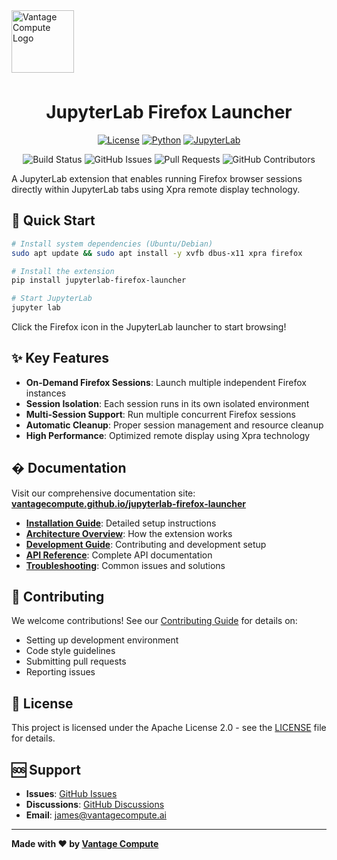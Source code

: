 <a href="https://www.vantagecompute.ai/">
  <img src="https://vantage-compute-public-assets.s3.us-east-1.amazonaws.com/branding/vantage-logo-text-black-horz.png" alt="Vantage Compute Logo" width="100" style="margin-bottom: 0.5em;"/>
</a>

<div align="center">

# JupyterLab Firefox Launcher

[![License](https://img.shields.io/badge/license-Apache--2.0-blue.svg)](LICENSE)
[![Python](https://img.shields.io/badge/python-3.10+-blue.svg)](https://python.org)
[![JupyterLab](https://img.shields.io/badge/jupyterlab-4.0+-orange.svg)](https://jupyterlab.readthedocs.io)

![Build Status](https://img.shields.io/github/actions/workflow/status/vantagecompute/jupyterlab-firefox-launcher/test.yaml?branch=main&label=build&logo=github&style=plastic)
![GitHub Issues](https://img.shields.io/github/issues/vantagecompute/jupyterlab-firefox-launcher?label=issues&logo=github&style=plastic)
![Pull Requests](https://img.shields.io/github/issues-pr/vantagecompute/jupyterlab-firefox-launcher?label=pull-requests&logo=github&style=plastic)
![GitHub Contributors](https://img.shields.io/github/contributors/vantagecompute/jupyterlab-firefox-launcher?logo=github&style=plastic)

</div>

A JupyterLab extension that enables running Firefox browser sessions directly within JupyterLab tabs using Xpra remote display technology.

## 🚀 Quick Start

```bash
# Install system dependencies (Ubuntu/Debian)
sudo apt update && sudo apt install -y xvfb dbus-x11 xpra firefox

# Install the extension
pip install jupyterlab-firefox-launcher

# Start JupyterLab
jupyter lab
```

Click the Firefox icon in the JupyterLab launcher to start browsing!

## ✨ Key Features

- **On-Demand Firefox Sessions**: Launch multiple independent Firefox instances
- **Session Isolation**: Each session runs in its own isolated environment  
- **Multi-Session Support**: Run multiple concurrent Firefox sessions
- **Automatic Cleanup**: Proper session management and resource cleanup
- **High Performance**: Optimized remote display using Xpra technology

## � Documentation

Visit our comprehensive documentation site: **[vantagecompute.github.io/jupyterlab-firefox-launcher](https://vantagecompute.github.io/jupyterlab-firefox-launcher)**

- **[Installation Guide](https://vantagecompute.github.io/jupyterlab-firefox-launcher/installation/)**: Detailed setup instructions
- **[Architecture Overview](https://vantagecompute.github.io/jupyterlab-firefox-launcher/architecture/)**: How the extension works
- **[Development Guide](https://vantagecompute.github.io/jupyterlab-firefox-launcher/development/)**: Contributing and development setup
- **[API Reference](https://vantagecompute.github.io/jupyterlab-firefox-launcher/api-reference/)**: Complete API documentation
- **[Troubleshooting](https://vantagecompute.github.io/jupyterlab-firefox-launcher/troubleshooting/)**: Common issues and solutions

## 🤝 Contributing

We welcome contributions! See our [Contributing Guide](https://vantagecompute.github.io/jupyterlab-firefox-launcher/contributing/) for details on:

- Setting up development environment
- Code style guidelines  
- Submitting pull requests
- Reporting issues

## 📄 License

This project is licensed under the Apache License 2.0 - see the [LICENSE](LICENSE) file for details.

## 🆘 Support

- **Issues**: [GitHub Issues](https://github.com/vantagecompute/jupyterlab-firefox-launcher/issues)
- **Discussions**: [GitHub Discussions](https://github.com/vantagecompute/jupyterlab-firefox-launcher/discussions)
- **Email**: [james@vantagecompute.ai](mailto:james@vantagecompute.ai)

---

**Made with ❤️ by [Vantage Compute](https://vantagecompute.ai)**
